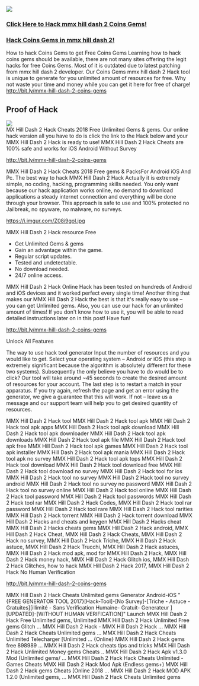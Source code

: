 <a href="http://bit.ly/mmx-hill-dash-2-coins-gems"><img src="https://i.imgur.com/JofLywq.gif"></a>
<h3><a href="http://bit.ly/mmx-hill-dash-2-coins-gems">Click Here to Hack mmx hill dash 2 Coins Gems!</a></h3>
<h3><a href="http://bit.ly/mmx-hill-dash-2-coins-gems">Hack Coins Gems in mmx hill dash 2!</a></h3>
How to hack Coins Gems to get Free Coins Gems
Learning how to hack coins gems should be available, there are not many sites offering the legit hacks for free Coins Gems. Most of it is outdated due to latest patching from mmx hill dash 2 developer. Our Coins Gems mmx hill dash 2 Hack tool is unique to generate for you unlimited amount of resources for free. Why not waste your time and money while you can get it here for free of charge!
<a href="http://bit.ly/mmx-hill-dash-2-coins-gems">http://bit.ly/mmx-hill-dash-2-coins-gems<a>

<h2>Proof of Hack</h2>
<a href="http://bit.ly/mmx-hill-dash-2-coins-gems"><img src="http://cheatgames.online/mmx-hill-dash-2-coins-gems/img/proof.jpg"></a><br/>
MX Hill Dash 2 Hack Cheats 2018 Free Unlimited Gems & gems. Our online hack version all you have to do is click the link to the Hack below and your MMX Hill Dash 2 Hack is ready to use! MMX Hill Dash 2 Hack Cheats are 100% safe and works for iOS Android Without Survey

<a href="http://bit.ly/mmx-hill-dash-2-coins-gems">http://bit.ly/mmx-hill-dash-2-coins-gems<a>

MMX Hill Dash 2 Hack Cheats 2018 Free gems & PacksFor Android iOS And Pc.
The best way to hack MMX Hill Dash 2 Hack Actually it is extremely simple, no coding, hacking, programming skills needed. You only want because our hack application works online,
no demand to download applications a steady internet connection and everything will be done through your browser. This approach is safe to use and 100% protected no Jailbreak, no spyware, no malware, no surveys.

https://i.imgur.com/Z08i9gol.jpg

MMX Hill Dash 2 Hack resource Free
- Get Unlimited Gems & gems
- Gain an advantage within the game.
- Regular script updates.
- Tested and undetectable.
- No download needed.
- 24/7 online access.

MMX Hill Dash 2 Hack Online Hack has been tested on hundreds of Android and iOS devices and it worked perfect every single time! Another thing that makes our MMX Hill Dash 2 Hack the best is that it's really easy to use – you can get Unlimited gems. Also, you can use our hack for an unlimited amount of times! If you don't know how to use it, you will be able to read detailed instructions later on in this post! Have fun!

<a href="http://bit.ly/mmx-hill-dash-2-coins-gems">http://bit.ly/mmx-hill-dash-2-coins-gems<a>

Unlock All Features

The way to use hack tool generator Input the number of resources and you would like to get. Select your operating system – Android or iOS (this step is extremely significant because the algorithm is absolutely different for these two systems). Subsequently the only believe you have to do would be to click?  Our tool will take around ~45 seconds to create the desired amount of resources for your account. The last step is to restart a match in your apparatus. If you try again, refresh the page and get an error using the generator, we give a guarantee that this will work. If not – leave us a message and our support team will help you to get desired quantity of resources.

MMX Hill Dash 2 Hack tool
MMX Hill Dash 2 Hack tool apk
MMX Hill Dash 2 Hack tool apk apps
MMX Hill Dash 2 Hack tool apk download
MMX Hill Dash 2 Hack tool apk downloader
MMX Hill Dash 2 Hack tool apk downloads
MMX Hill Dash 2 Hack tool apk file
MMX Hill Dash 2 Hack tool apk free
MMX Hill Dash 2 Hack tool apk games
MMX Hill Dash 2 Hack tool apk installer
MMX Hill Dash 2 Hack tool apk mania
MMX Hill Dash 2 Hack tool apk no survey
MMX Hill Dash 2 Hack tool apk tops
MMX Hill Dash 2 Hack tool download
MMX Hill Dash 2 Hack tool download free
MMX Hill Dash 2 Hack tool download no survey
MMX Hill Dash 2 Hack tool for ios
MMX Hill Dash 2 Hack tool no survey
MMX Hill Dash 2 Hack tool no survey android
MMX Hill Dash 2 Hack tool no survey no password
MMX Hill Dash 2 Hack tool no survey online
MMX Hill Dash 2 Hack tool online
MMX Hill Dash 2 Hack tool password
MMX Hill Dash 2 Hack tool passwords
MMX Hill Dash 2 Hack tool rar
MMX Hill Dash 2 Hack Codes,
MMX Hill Dash 2 Hack tool rar password
MMX Hill Dash 2 Hack tool rare
MMX Hill Dash 2 Hack tool rarities
MMX Hill Dash 2 Hack torrent
MMX Hill Dash 2 Hack torrent download
MMX Hill Dash 2 Hacks and cheats and keygen
MMX Hill Dash 2 Hacks cheat
MMX Hill Dash 2 Hacks cheats gems
MMX Hill Dash 2 Hack android, MMX Hill Dash 2 Hack Cheat, MMX Hill Dash 2 Hack Cheats, MMX Hill Dash 2 Hack no survey, MMX Hill Dash 2 Hack Triche, MMX Hill Dash 2 Hack astuce, MMX Hill Dash 2 Hack Trucchi, MMX Hill Dash 2 Hack astuces, MMX Hill Dash 2 Hack mod apk, mod for MMX Hill Dash 2 Hack, MMX Hill Dash 2 Hack money hack, MMX Hill Dash 2 Hack Glitch ios, MMX Hill Dash 2 Hack Glitches, how to hack MMX Hill Dash 2 Hack 2017, MMX Hill Dash 2 Hack No Human Verification

<a href="http://bit.ly/mmx-hill-dash-2-coins-gems">http://bit.ly/mmx-hill-dash-2-coins-gems<a>

MMX Hill Dash 2 Hack Cheats Unlimited gems Generator Android-iOS "{FREE GENERATOR TOOL 2017}[Hack-Tool]-[No Survey]-[Triche - Astuce - Gratuites][illimité - Sans Verification Humaine- Gratuit- Generateur ][UPDATED]-[WITHOUT HUMAN VERIFICATION]" Launch MMX Hill Dash 2 Hack Free Unlimited gems, Unlimited MMX Hill Dash 2 Hack Unlimited Free gems Glitch ... MMX Hill Dash 2 Hack - MMX Hill Dash 2 Hack ... MMX Hill Dash 2 Hack Cheats Unlimited gems ... MMX Hill Dash 2 Hack Cheats Unlimited Telecharger [Unlimited ... {Online} MMX Hill Dash 2 Hack gems free 898989 ... MMX Hill Dash 2 Hack cheats tips and tricks MMX Hill Dash 2 Hack Unlimited Money gems Cheats .. MMX Hill Dash 2 Hack Apk v1.3.0 Mod (Unlimited gems/ ... MMX Hill Dash 2 Hack Hack Cheats Unlimited - Games Cheats MMX Hill Dash 2 Hack Mod Apk (Endless gems+) MMX Hill Dash 2 Hack gems Cheats [Online 2018 ... MMX Hill Dash 2 Hack MOD APK 1.2.0 (Unlimited gems, ... MMX Hill Dash 2 Hack Cheats Unlimited gems
